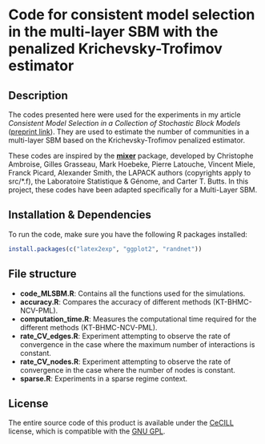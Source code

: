 # Code for consistent model selection in the multi-layer SBM with the penalized Krichevsky-Trofimov estimator

## Description  
 
The codes presented here were used for the experiments in my article *Consistent Model Selection in a Collection of Stochastic Block Models* ([preprint link]()). They are used to estimate the number of communities in a multi-layer SBM based on the Krichevsky-Trofimov penalized estimator.

These codes are inspired by the [**mixer**](https://cran.r-project.org/web/packages/mixer/index.html) package, developed by Christophe Ambroise, Gilles Grasseau, Mark Hoebeke, Pierre Latouche, Vincent Miele, Franck Picard, Alexander Smith, the LAPACK authors (copyrights apply to src/*.f), the Laboratoire Statistique & Génome, and Carter T. Butts. In this project, these codes have been adapted specifically for a Multi-Layer SBM.
 

## Installation & Dependencies  

To run the code, make sure you have the following R packages installed:  

```r
install.packages(c("latex2exp", "ggplot2", "randnet"))
```

## File structure  

- **code_MLSBM.R**: Contains all the functions used for the simulations.  
- **accuracy.R**: Compares the accuracy of different methods (KT-BHMC-NCV-PML).  
- **computation_time.R**: Measures the computational time required for the different methods (KT-BHMC-NCV-PML).  
- **rate_CV_edges.R**: Experiment attempting to observe the rate of convergence in the case where the maximum number of interactions is constant.  
- **rate_CV_nodes.R**: Experiment attempting to observe the rate of convergence in the case where the number of nodes is constant.  
- **sparse.R**: Experiments in a sparse regime context. 
  


## License

The entire source code of this product is available under the [CeCILL](http://www.cecill.info/) license, which is compatible with the [GNU GPL](https://www.gnu.org/licenses/gpl-3.0.html).
